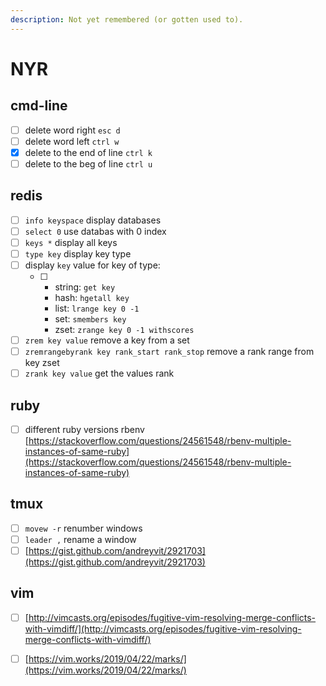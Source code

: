 ```yaml
---
description: Not yet remembered (or gotten used to).
---
```


# NYR

## cmd-line

* [ ] delete word right `esc d`
* [ ] delete word left `ctrl w`
* [x] delete to the end of line `ctrl k`
* [ ] delete to the beg of line `ctrl u`

## redis

* [ ] `info keyspace` display databases
* [ ] `select 0` use databas with 0 index
* [ ] `keys *` display all keys
* [ ] `type key` display key type
* [ ] display `key` value for key of type:
  * [ ] * string: `get key`
    * hash: `hgetall key`
    * list: `lrange key 0 -1`
    * set: `smembers key`
    * zset: `zrange key 0 -1 withscores`
* [ ] `zrem key value` remove a key from a set
* [ ] `zremrangebyrank key rank_start rank_stop` remove a rank range from key zset
* [ ] `zrank key value` get the values rank

## ruby

* [ ] different ruby versions rbenv [https://stackoverflow.com/questions/24561548/rbenv-multiple-instances-of-same-ruby](https://stackoverflow.com/questions/24561548/rbenv-multiple-instances-of-same-ruby)

## tmux

* [ ] `movew -r` renumber windows
* [ ] `leader ,` rename a window
* [ ] [https://gist.github.com/andreyvit/2921703](https://gist.github.com/andreyvit/2921703)

## vim

* [ ] [http://vimcasts.org/episodes/fugitive-vim-resolving-merge-conflicts-with-vimdiff/](http://vimcasts.org/episodes/fugitive-vim-resolving-merge-conflicts-with-vimdiff/)
* [ ] [https://vim.works/2019/04/22/marks/](https://vim.works/2019/04/22/marks/)

